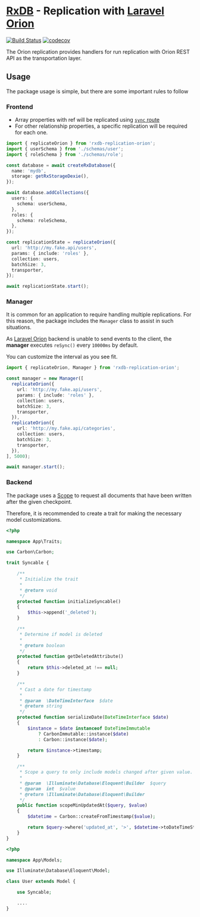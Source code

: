 # [RxDB](https://rxdb.info) - Replication with [Laravel Orion](https://tailflow.github.io/laravel-orion-docs)

[![Build Status](https://github.com/serenysoft/rxdb-replication-orion/actions/workflows/ci.yml/badge.svg)](https://github.com/serenysoft/rxdb-replication-orion/actions/workflows/ci.yml)
[![codecov](https://codecov.io/gh/serenysoft/rxdb-replication-orion/branch/master/graph/badge.svg?token=GANBHB4ZHS)](https://codecov.io/gh/serenysoft/rxdb-replication-orion)

The Orion replication provides handlers for run replication with Orion REST API as the transportation layer.

## Usage

The package usage is simple, but there are some important rules to follow

### Frontend

- Array properties with ref will be replicated using [`sync` route](https://tailflow.github.io/laravel-orion-docs/v2.x/guide/relationships.html#syncing)
- For other relationship properties, a specific replication will be required for each one.

```typescript
import { replicateOrion } from 'rxdb-replication-orion';
import { userSchema } from './schemas/user';
import { roleSchema } from './schemas/role';

const database = await createRxDatabase({
  name: 'mydb',
  storage: getRxStorageDexie(),
});

await database.addCollections({
  users: {
    schema: userSchema,
  },
  roles: {
    schema: roleSchema,
  },
});

const replicationState = replicateOrion({
  url: 'http://my.fake.api/users',
  params: { include: 'roles' },
  collection: users,
  batchSize: 3,
  transporter,
});

await replicationState.start();
```

### Manager

It is common for an application to require handling multiple replications.
For this reason, the package includes the `Manager` class to assist in such situations.

As [Laravel Orion](https://tailflow.github.io/laravel-orion-docs) backend is unable to send events to the client,
the **manager** executes `reSync()` every `10000ms` by default.

You can customize the interval as you see fit.

```typescript
import { replicateOrion, Manager } from 'rxdb-replication-orion';

const manager = new Manager([
  replicateOrion({
    url: 'http://my.fake.api/users',
    params: { include: 'roles' },
    collection: users,
    batchSize: 3,
    transporter,
  }),
  replicateOrion({
    url: 'http://my.fake.api/categories',
    collection: users,
    batchSize: 3,
    transporter,
  }),
], 5000);

await manager.start();
```

### Backend

The package uses a [Scope](https://tailflow.github.io/laravel-orion-docs/v2.x/guide/search.html#filtering) to request all documents that have been written after the given checkpoint.

Therefore, it is recommended to create a trait for making the necessary model customizations.

```php
<?php

namespace App\Traits;

use Carbon\Carbon;

trait Syncable {

    /**
     * Initialize the trait
     *
     * @return void
     */
    protected function initializeSyncable()
    {
        $this->append('_deleted');
    }

    /**
     * Determine if model is deleted
     *
     * @return boolean
     */
    protected function getDeletedAttribute()
    {
        return $this->deleted_at !== null;
    }

    /**
     * Cast a date for timestamp
     *
     * @param  \DateTimeInterface  $date
     * @return string
     */
    protected function serializeDate(DateTimeInterface $date)
    {
        $instance = $date instanceof DateTimeImmutable
            ? CarbonImmutable::instance($date)
            : Carbon::instance($date);

        return $instance->timestamp;
    }

    /**
     * Scope a query to only include models changed after given value.
     *
     * @param  \Illuminate\Database\Eloquent\Builder  $query
     * @param  int  $value
     * @return \Illuminate\Database\Eloquent\Builder
     */
    public function scopeMinUpdatedAt($query, $value)
    {
        $datetime = Carbon::createFromTimestamp($value);

        return $query->where('updated_at', '>', $datetime->toDateTimeString());
    }
}

```

```php
<?php

namespace App\Models;

use Illuminate\Database\Eloquent\Model;

class User extends Model {

    use Syncable;

    ....
}
```





